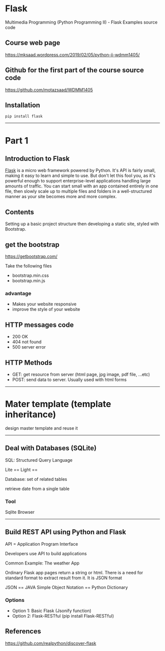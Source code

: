 # Flask
Multimedia Programming (Python Programming II) - Flask Examples source code

## Course web page 
https://mksaad.wordpress.com/2019/02/05/python-ii-wdmm1405/

## Github for the first part of the course source code 
https://github.com/motazsaad/WDMM1405

## Installation 
`pip install flask`

---
# Part 1 
## Introduction to Flask

[Flask](http://flask.pocoo.org/) is a micro web framework powered by Python. It's API is fairly small, making it easy to learn and simple to use. But don't let this fool you, as it's powerful enough to support enterprise-level applications handling large amounts of traffic. You can start small with an app contained entirely in one file, then slowly scale up to multiple files and folders in a well-structured manner as your site becomes more and more complex. 

## Contents 
Setting up a basic project structure then developing a static site, styled with Bootstrap. 

## get the bootstrap
https://getbootstrap.com/ 

Take the following files 

* bootstrap.min.css
* bootstrap.min.js   

### advantage 

* Makes your website responsive
* improve the style of your website  

## HTTP messages code

* 200 OK 
* 404 not found 
* 500 server error  

## HTTP Methods 

* GET: get resource from server (html page, jpg image, pdf file, ...etc) 
* POST: send data to server. Usually used with html forms 

---
# Mater template (template inheritance)

design master template and reuse it

---

## Deal with Databases (SQLite) 
SQL: Structured Query Language

Lite == Light ==  

Database: set of related tables 

retrieve date from a single table

### Tool
Sqlite Browser

---

## Build REST API using Python and Flask 

API = Application Program Interface

Developers use API to build applications

Common Example: The weather App

Ordinary Flask app pages return a string or html. There is a need for standard format to extract result from it. It is JSON format

JSON == JAVA Simple Object Notation == Python Dictionary      

### Options 
* Option 1: Basic Flask (Jsonify function) 
* Option 2: Flask-RESTful (pip install Flask-RESTful)


 
## References 

https://github.com/realpython/discover-flask
